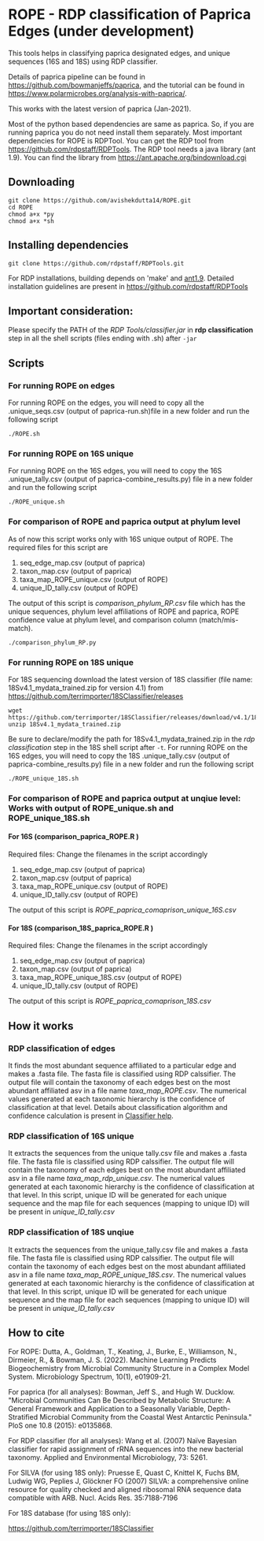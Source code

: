 # ROPE - RDP classification of Paprica Edges (under development)

This tools helps in classifying paprica designated edges, and unique sequences (16S and 18S) using RDP classifier.

Details of paprica pipeline can be found in https://github.com/bowmanjeffs/paprica, and the tutorial can be found in https://www.polarmicrobes.org/analysis-with-paprica/.

This works with the latest version of paprica (Jan-2021).

Most of the python based dependencies are same as paprica. So, if you are running paprica you do not need install them separately. Most important dependencies for ROPE is RDPTool. You can get the RDP tool from https://github.com/rdpstaff/RDPTools. The RDP tool needs a java library (ant 1.9). You can find the library from https://ant.apache.org/bindownload.cgi

## Downloading 

```
git clone https://github.com/avishekdutta14/ROPE.git
cd ROPE
chmod a+x *py
chmod a+x *sh
```

## Installing dependencies 

```
git clone https://github.com/rdpstaff/RDPTools.git
```
For RDP installations, building depends on 'make' and [ant1.9](https://ant.apache.org/bindownload.cgi). Detailed installation guidelines are present in https://github.com/rdpstaff/RDPTools

## Important consideration:

Please specify the PATH of the *RDP Tools/classifier.jar* in **rdp classification** step in all the shell scripts (files ending with .sh) after ``` -jar ```

## Scripts

### For running ROPE on edges
For running ROPE on the edges, you will need to copy all the .unique_seqs.csv (output of paprica-run.sh)file in a new folder and run the following script
```
./ROPE.sh 
```
### For running ROPE on 16S unique
For running ROPE on the 16S edges, you will need to copy the 16S .unique_tally.csv (output of paprica-combine_results.py) file in a new folder and run the following script
```
./ROPE_unique.sh
```
### For comparison of ROPE and paprica output at phylum level 

As of now this script works only with 16S unique output of ROPE. The required files for this script are

1. seq_edge_map.csv (output of paprica)
2. taxon_map.csv (output of paprica)
3. taxa_map_ROPE_unique.csv (output of ROPE)
4. unique_ID_tally.csv (output of ROPE)

The output of this script is *comparison_phylum_RP.csv* file which has the unique sequences, phylum level affiliations of ROPE and paprica, ROPE confidence value at phylum level, and comparison column (match/mis-match).

```
./comparison_phylum_RP.py 
```

### For running ROPE on 18S unique
For 18S sequencing download the latest version of 18S classifier (file name: 18Sv4.1_mydata_trained.zip for version 4.1) from https://github.com/terrimporter/18SClassifier/releases
```
wget https://github.com/terrimporter/18SClassifier/releases/download/v4.1/18Sv4.1_mydata_trained.zip
unzip 18Sv4.1_mydata_trained.zip
```
Be sure to declare/modify the path for 18Sv4.1_mydata_trained.zip in the *rdp classification* step in the 18S shell script after ``` -t ```. 
For running ROPE on the 16S edges, you will need to copy the 18S .unique_tally.csv (output of paprica-combine_results.py) file in a new folder and run the following script
```
./ROPE_unique_18S.sh 
```

### For comparison of ROPE and paprica output at unqiue level: Works with output of ROPE_unique.sh and ROPE_unique_18S.sh

#### For 16S (comparison_paprica_ROPE.R )

Required files: Change the filenames in the script accordingly

1. seq_edge_map.csv (output of paprica)
2. taxon_map.csv (output of paprica)
3. taxa_map_ROPE_unique.csv (output of ROPE)
4. unique_ID_tally.csv (output of ROPE)

The output of this script is *ROPE_paprica_comaprison_unique_16S.csv*

#### For 18S (comparison_18S_paprica_ROPE.R )

Required files: Change the filenames in the script accordingly
1. seq_edge_map.csv (output of paprica)
2. taxon_map.csv (output of paprica)
3. taxa_map_ROPE_unique_18S.csv (output of ROPE)
4. unique_ID_tally.csv (output of ROPE)

The output of this script is *ROPE_paprica_comaprison_18S.csv*


## How it works

### RDP classification of edges
It finds the most abundant sequence affiliated to a particular edge and makes a .fasta file. The fasta file is classified using RDP calssifier.  The output file will contain the taxonomy of each edges best on the most abundant affiliated asv in a file name *taxa_map_ROPE.csv*. The numerical values generated at each taxonomic hierarchy is the confidence of classification at that level. Details about classification algorithm and confidence calculation is present in [Classifier help](http://rdp.cme.msu.edu/classifier/class_help.jsp).

### RDP classification of 16S unique

It extracts the sequences from the unique tally.csv file and makes a .fasta file. The fasta file is classified using RDP calssifier.  The output file will contain the taxonomy of each edges best on the most abundant affiliated asv in a file name *taxa_map_rdp_unique.csv*. The numerical values generated at each taxonomic hierarchy is the confidence of classification at that level. In this script, unique ID will be generated for each unique sequence and the map file for each sequences (mapping to unique ID) will be present in *unique_ID_tally.csv*

### RDP classification of 18S unqiue

It extracts the sequences from the unique_tally.csv file and makes a .fasta file. The fasta file is classified using RDP calssifier.  The output file will contain the taxonomy of each edges best on the most abundant affiliated asv in a file name *taxa_map_ROPE_unique_18S.csv*. The numerical values generated at each taxonomic hierarchy is the confidence of classification at that level. In this script, unique ID will be generated for each unique sequence and the map file for each sequences (mapping to unique ID) will be present in *unique_ID_tally.csv*

## How to cite

For ROPE:
Dutta, A., Goldman, T., Keating, J., Burke, E., Williamson, N., Dirmeier, R., & Bowman, J. S. (2022). Machine Learning Predicts Biogeochemistry from Microbial Community Structure in a Complex Model System. Microbiology Spectrum, 10(1), e01909-21.

For paprica (for all analyses):
Bowman, Jeff S., and Hugh W. Ducklow. "Microbial Communities Can Be Described by Metabolic Structure: A General Framework and Application to a Seasonally Variable, Depth-Stratified Microbial Community from the Coastal West Antarctic Peninsula." PloS one 10.8 (2015): e0135868.

For RDP classifier (for all analyses):
Wang et al. (2007) Naïve Bayesian classifier for rapid assignment of rRNA sequences into the new bacterial taxonomy. Applied and Environmental Microbiology, 73: 5261.

For SILVA (for using 18S only):
Pruesse E, Quast C, Knittel K, Fuchs BM, Ludwig WG, Peplies J, Glöckner FO (2007) SILVA: a comprehensive online resource for quality checked and aligned ribosomal RNA sequence data compatible with ARB. Nucl. Acids Res. 35:7188-7196

For 18S database (for using 18S only):

https://github.com/terrimporter/18SClassifier


